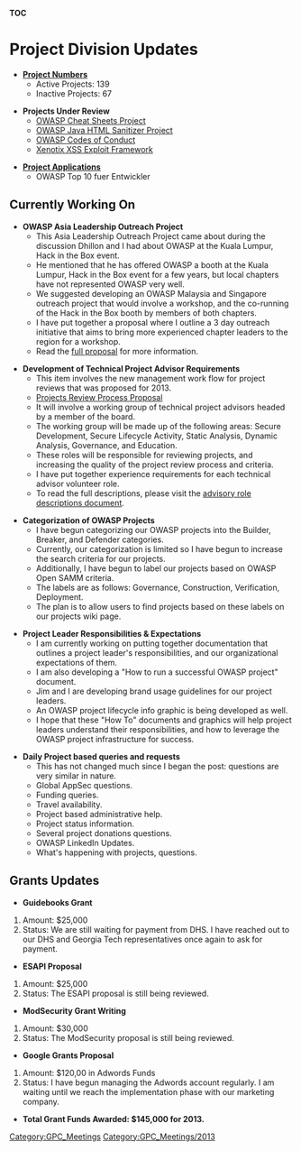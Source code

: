 __TOC__

# Project Division Updates

  - **[Project
    Numbers](https://docs.google.com/a/owasp.org/spreadsheet/ccc?key=0AllOCxlYdf1AdFdaYXJ6SDFXNXBaemNwbnNHN3N5RVE#gid=16)**
      - Active Projects: 139
      - Inactive Projects: 67

<!-- end list -->

  - **Projects Under Review**
      - [OWASP Cheat Sheets
        Project](https://www.owasp.org/index.php/Cheat_Sheets)
      - [OWASP Java HTML Sanitizer
        Project](https://www.owasp.org/index.php/OWASP_Java_HTML_Sanitizer_Project)
      - [OWASP Codes of
        Conduct](https://www.owasp.org/index.php/OWASP_Codes_of_Conduct)
      - [Xenotix XSS Exploit
        Framework](https://www.owasp.org/index.php/OWASP_Xenotix_XSS_Exploit_Framework)

<!-- end list -->

  - **[Project
    Applications](https://docs.google.com/a/owasp.org/spreadsheet/ccc?key=0Amvv_7Gz8Z7TdHZfWGhHZ0Z4UFFwZU42djBXcVVLSlE#gid=0)**
      - OWASP Top 10 fuer Entwickler

## Currently Working On

  - **OWASP Asia Leadership Outreach Project**
      - This Asia Leadership Outreach Project came about during the
        discussion Dhillon and I had about OWASP at the Kuala Lumpur,
        Hack in the Box event.
      - He mentioned that he has offered OWASP a booth at the Kuala
        Lumpur, Hack in the Box event for a few years, but local
        chapters have not represented OWASP very well.
      - We suggested developing an OWASP Malaysia and Singapore outreach
        project that would involve a workshop, and the co-running of the
        Hack in the Box booth by members of both chapters.
      - I have put together a proposal where I outline a 3 day outreach
        initiative that aims to bring more experienced chapter leaders
        to the region for a workshop.
      - Read the [full
        proposal](https://www.owasp.org/index.php/Projects/Asia_Leadership_Outreach_Proposal_2013)
        for more information.

<!-- end list -->

  - **Development of Technical Project Advisor Requirements**
      - This item involves the new management work flow for project
        reviews that was proposed for 2013.
      - [Projects Review Process
        Proposal](https://www.owasp.org/index.php/Projects/Reviews_Management_Proposal_2013)
      - It will involve a working group of technical project advisors
        headed by a member of the board.
      - The working group will be made up of the following areas: Secure
        Development, Secure Lifecycle Activity, Static Analysis, Dynamic
        Analysis, Governance, and Education.
      - These roles will be responsible for reviewing projects, and
        increasing the quality of the project review process and
        criteria.
      - I have put together experience requirements for each technical
        advisor volunteer role.
      - To read the full descriptions, please visit the [advisory role
        descriptions
        document](https://docs.google.com/document/d/1zqDf9CJeCj-uE5kFA_DwkDbHWTQDI9NNPdxOpU-KTl4/edit?usp=sharing).

<!-- end list -->

  - **Categorization of OWASP Projects**
      - I have begun categorizing our OWASP projects into the Builder,
        Breaker, and Defender categories.
      - Currently, our categorization is limited so I have begun to
        increase the search criteria for our projects.
      - Additionally, I have begun to label our projects based on OWASP
        Open SAMM criteria.
      - The labels are as follows: Governance, Construction,
        Verification, Deployment.
      - The plan is to allow users to find projects based on these
        labels on our projects wiki page.

<!-- end list -->

  - **Project Leader Responsibilities & Expectations**
      - I am currently working on putting together documentation that
        outlines a project leader's responsibilities, and our
        organizational expectations of them.
      - I am also developing a "How to run a successful OWASP project"
        document.
      - Jim and I are developing brand usage guidelines for our project
        leaders.
      - An OWASP project lifecycle info graphic is being developed as
        well.
      - I hope that these "How To" documents and graphics will help
        project leaders understand their responsibilities, and how to
        leverage the OWASP project infrastructure for success.

<!-- end list -->

  - **Daily Project based queries and requests**
      - This has not changed much since I began the post: questions are
        very similar in nature.
      - Global AppSec questions.
      - Funding queries.
      - Travel availability.
      - Project based administrative help.
      - Project status information.
      - Several project donations questions.
      - OWASP LinkedIn Updates.
      - What's happening with projects, questions.

## Grants Updates

  - **Guidebooks Grant**

<!-- end list -->

1.  Amount: $25,000
2.  Status: We are still waiting for payment from DHS. I have reached
    out to our DHS and Georgia Tech representatives once again to ask
    for payment.

<!-- end list -->

  - **ESAPI Proposal**

<!-- end list -->

1.  Amount: $25,000
2.  Status: The ESAPI proposal is still being reviewed.

<!-- end list -->

  - **ModSecurity Grant Writing**

<!-- end list -->

1.  Amount: $30,000
2.  Status: The ModSecurity proposal is still being reviewed.

<!-- end list -->

  - **Google Grants Proposal**

<!-- end list -->

1.  Amount: $120,00 in Adwords Funds
2.  Status: I have begun managing the Adwords account regularly. I am
    waiting until we reach the implementation phase with our marketing
    company.

<!-- end list -->

  - **Total Grant Funds Awarded: $145,000 for 2013.**

[Category:GPC_Meetings](Category:GPC_Meetings "wikilink")
[Category:GPC_Meetings/2013](Category:GPC_Meetings/2013 "wikilink")